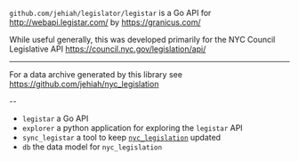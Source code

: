 
`github.com/jehiah/legislator/legistar` is a Go API for <http://webapi.legistar.com/> by <https://granicus.com/> 

While useful generally, this was developed primarily for the NYC Council Legislative API <https://council.nyc.gov/legislation/api/> 

---

For a data archive generated by this library see <https://github.com/jehiah/nyc_legislation>

--

* `legistar` a Go API
* `explorer` a python application for exploring the `legistar` API
* `sync_legistar` a tool to keep [`nyc_legislation`](https://github.com/jehiah/nyc_legislation) updated
* `db` the data model for `nyc_legislation`

